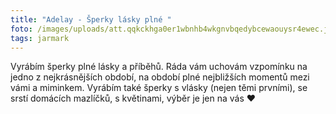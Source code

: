 ```yaml
---
title: "Adelay - Šperky lásky plné "
foto: /images/uploads/att.qqkckhga0er1wbnhb4wkgnvbqedybcewaouysr4ewec.jpg
tags: jarmark
---
```

Vyrábím šperky plné lásky a příběhů. Ráda vám uchovám vzpomínku na jedno z nejkrásnějších období, na období plné nejbližších momentů mezi vámi a miminkem. Vyrábím také šperky s vlásky (nejen těmi prvními), se srstí domácích mazlíčků, s květinami, výběr je jen na vás ❤
